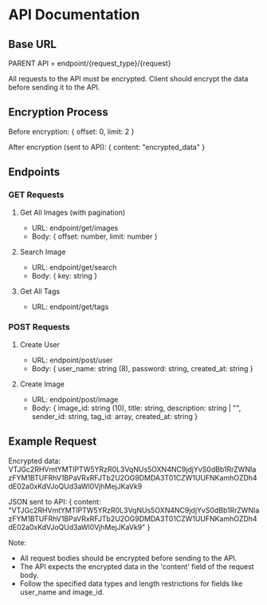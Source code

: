 # API Documentation

## Base URL
PARENT API = endpoint/{request_type}/{request}

All requests to the API must be encrypted. Client should encrypt the data before sending it to the API.

## Encryption Process
Before encryption:
{
    offset: 0,
    limit: 2
}

After encryption (sent to API):
{
    content: "encrypted_data"
}

## Endpoints

### GET Requests

1. Get All Images (with pagination)
   - URL: endpoint/get/images
   - Body: { offset: number, limit: number }

2. Search Image
   - URL: endpoint/get/search
   - Body: { key: string }

3. Get All Tags
   - URL: endpoint/get/tags

### POST Requests

1. Create User
   - URL: endpoint/post/user
   - Body: { user_name: string (8), password: string, created_at: string }

2. Create Image
   - URL: endpoint/post/image
   - Body: { image_id: string (10), title: string, description: string | "", sender_id: string, tag_id: array, created_at: string }

## Example Request

Encrypted data: 
VTJGc2RHVmtYMTlPTW5YRzR0L3VqNUs5OXN4NC9jdjYvS0dBb1RrZWNIazFYM1BTUFRhV1BPaVRxRFJTb2U2OG9DMDA3T01CZW1UUFNKamhOZDh4dE02a0xKdVJoQUd3aWl0VjhMejJKaVk9

JSON sent to API:
{
    content: "VTJGc2RHVmtYMTlPTW5YRzR0L3VqNUs5OXN4NC9jdjYvS0dBb1RrZWNIazFYM1BTUFRhV1BPaVRxRFJTb2U2OG9DMDA3T01CZW1UUFNKamhOZDh4dE02a0xKdVJoQUd3aWl0VjhMejJKaVk9"
}

Note:
- All request bodies should be encrypted before sending to the API.
- The API expects the encrypted data in the 'content' field of the request body.
- Follow the specified data types and length restrictions for fields like user_name and image_id.
